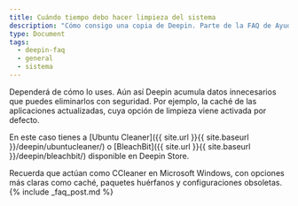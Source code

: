 ```yaml
---
title: Cuándo tiempo debo hacer limpieza del sistema
description: "Cómo consigo una copia de Deepin. Parte de la FAQ de Ayuda de Deepin"
type: Document
tags:
  - deepin-faq
  - general
  - sistema
---
```


Dependerá de cómo lo uses. Aún así Deepin acumula datos innecesarios que puedes eliminarlos con seguridad. Por ejemplo, la caché de las aplicaciones actualizadas, cuya opción de limpieza viene activada por defecto.

En este caso tienes a [Ubuntu Cleaner]({{ site.url }}{{ site.baseurl }}/deepin/ubuntucleaner/) o [BleachBit]({{ site.url }}{{ site.baseurl }}/deepin/bleachbit/) disponible en Deepin Store.

Recuerda que actúan como CCleaner en Microsoft Windows, con opciones más claras como caché, paquetes huérfanos y configuraciones obsoletas.
{% include _faq_post.md %}
